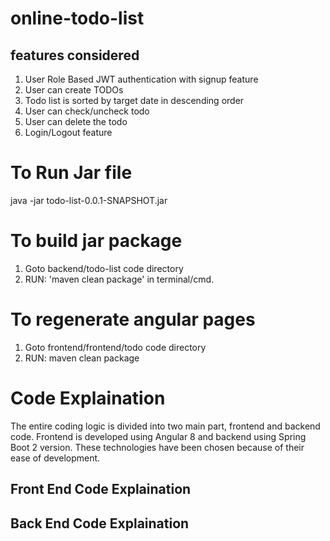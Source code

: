 # online-todo-list
## features considered
1. User Role Based JWT authentication with signup feature
2. User can create TODOs
3. Todo list is sorted by target date in descending order
4. User can check/uncheck todo
5. User can delete the todo
6. Login/Logout feature

# To Run Jar file
java -jar todo-list-0.0.1-SNAPSHOT.jar

# To build jar package
1. Goto backend/todo-list code directory
2. RUN: 'maven clean package' in terminal/cmd.

# To regenerate angular pages
1. Goto frontend/frontend/todo code directory
2. RUN: maven clean package

# Code Explaination

The entire coding logic is divided into two main part, frontend and backend code. Frontend is developed using Angular 8 and backend using Spring Boot 2 version. These technologies have been chosen because of their ease of development.

## Front End Code Explaination

## Back End Code Explaination
